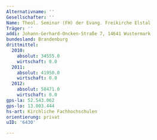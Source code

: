 ```yaml
---
Alternativname: ''
Gesellschafter: ''
Name: Theol. Seminar (FH) der Evang. Freikirche Elstal
Träger: ''
addi: Johann-Gerhard-Oncken-Straße 7, 14641 Wustermark
bundesland: Brandenburg
drittmittel:
  2010:
    absolut: 34555.0
    wirtschaft: 0.0
  2011:
    absolut: 41950.0
    wirtschaft: 0.0
  2012:
    absolut: 58471.0
    wirtschaft: 0.0
gps-la: 52.543.062
gps-lo: 13.003.444
hs-art: Kirchliche Fachhochschulen
orientierung: privat
uID: '6430'

---
```


